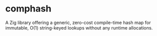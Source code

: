 # comphash
A Zig library offering a generic, zero-cost compile-time hash map for immutable, O(1) string-keyed lookups without any runtime allocations.
